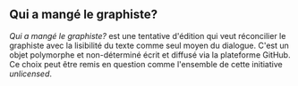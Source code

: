 Qui a mangé le graphiste?
-------

_Qui a mangé le graphiste?_ est une tentative d'édition qui veut réconcilier le graphiste avec la lisibilité du texte comme seul moyen du dialogue. C'est un objet polymorphe et non-déterminé écrit et diffusé via la plateforme GitHub. Ce choix peut être remis en question comme l'ensemble de cette initiative _unlicensed_.
